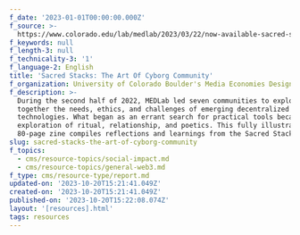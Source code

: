 ```yaml
---
f_date: '2023-01-01T00:00:00.000Z'
f_source: >-
  https://www.colorado.edu/lab/medlab/2023/03/22/now-available-sacred-stacks-art-cyborg-community
f_keywords: null
f_length-3: null
f_technicality-3: '1'
f_language-2: English
title: 'Sacred Stacks: The Art Of Cyborg Community'
f_organization: University of Colorado Boulder's Media Economies Design Lab. (MEDLab)
f_description: >-
  During the second half of 2022, MEDLab led seven communities to explore
  together the needs, ethics, and challenges of emerging decentralized
  technologies. What began as an errant search for practical tools became an
  exploration of ritual, relationship, and poetics. This fully illustrated,
  80-page zine compiles reflections and learnings from the Sacred Stacks cohort.
slug: sacred-stacks-the-art-of-cyborg-community
f_topics:
  - cms/resource-topics/social-impact.md
  - cms/resource-topics/general-web3.md
f_type: cms/resource-type/report.md
updated-on: '2023-10-20T15:21:41.049Z'
created-on: '2023-10-20T15:21:41.049Z'
published-on: '2023-10-20T15:22:08.074Z'
layout: '[resources].html'
tags: resources
---
```



